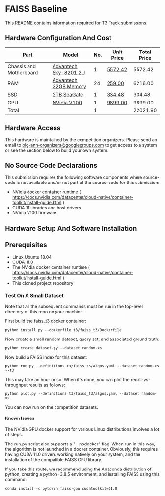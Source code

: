 # FAISS Baseline

This README contains information required for T3 Track submissions.

## Hardware Configuration And Cost

|Part                         |Model                                             |No. |Unit Price                          |Total Price|
|-----------------------------|--------------------------------------------------|----|------------------------------------|-----------|
|Chassis and Motherboard      |[Advantech Sky-8201 2U](cost/AdvantechSky8201.pdf)|   1|[5572.42](cost/AdvantechSky8201.pdf)|    5572.42|
|RAM                          |[Advantech 32GB Memory](cost/RAM.pdf)             |  24|              [259.00](cost/RAM.pdf)|    6216.00|
|SSD                          |[2TB SeaGate](cost/SSD.pdf)                       |   1|              [334.48](cost/SSD.pdf)|     334.48|
|GPU                          |[NVidia V100](cost/GPU.pdf)                       |   1|             [9899.00](cost/GPU.pdf)|    9899.00|
|Total                        |                                                  |   1|                                    |   22021.90|

## Hardware Access

This hardware is maintained by the competition organizers.  Please send an email to big-ann-organizers@googlegroups.com to get access to a system or see the section below to build your own system.

## No Source Code Declarations

This submission requires the following software components where source-code is not available and/or not part of the source-code for this submission:
* NVidia docker container runtime ( https://docs.nvidia.com/datacenter/cloud-native/container-toolkit/install-guide.html )
* CUDA 11 libraries and host drivers
* NVidia V100 firmware 

## Hardware Setup And Software Installation

## Prerequisites

* Linux Ubuntu 18.04
* CUDA 11.0
* The NVidia docker container runtime ( https://docs.nvidia.com/datacenter/cloud-native/container-toolkit/install-guide.html )
* This cloned project repository

### Test On A Small Dataset

Note that all the subsequent commands must be run in the top-level directory of this repo on your machine.

First build the faiss_t3 docker container:
```
python install.py --dockerfile t3/faiss_t3/Dockerfile
```
Now create a small random dataset, query set, and associated ground truth:
```
python create_dataset.py --dataset random-xs
```
Now build a FAISS index for this dataset:
```
python run.py --definitions t3/faiss_t3/algos.yaml --dataset random-xs --t3 
```
This may take an hour or so.  When it's done, you can plot the recall-vs-throughput results as follows:
```
python plot.py --definitions t3/faiss_t3/algos.yaml --dataset random-xs
```
You can now run on the competition datasets.

#### Known Issues

The NVidia GPU docker support for various Linux distributions involves a lot of steps.

The run.py script also supports a "--nodocker" flag.  When run in this way, the algorithm is not launched in a docker container. Obviously, this requires having CUDA 11.0 drivers working natively on your system, and the installation of the compatible FAISS GPU library.  

If you take this route, we recommend using the Anaconda distribution of python, creating a python=3.8.5 environment, and installing FAISS using this command:
```
conda install -c pytorch faiss-gpu cudatoolkit=11.0
```
